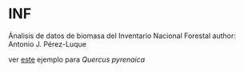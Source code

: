 # INF 

Ánalisis de datos de biomasa del Inventario Nacional Forestal 
author: Antonio J. Pérez-Luque 

ver [este](https://raw.githack.com/ajpelu/ifn/master/analysis/explore_diferencia_biomasa.html) ejemplo para *Quercus pyrenaica* 



